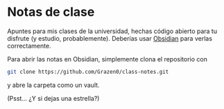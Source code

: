 # Notas de clase

Apuntes para mis clases de la universidad, hechas código abierto para tu disfrute (y estudio, probablemente). Deberías usar [Obsidian](https://obsidian.md/) para verlas correctamente.

Para abrir las notas en Obsidian, simplemente clona el repositorio con

```bash
git clone https://github.com/Grazen0/class-notes.git
```

y abre la carpeta como un vault.

(Psst... ¿Y si dejas una estrella?)
